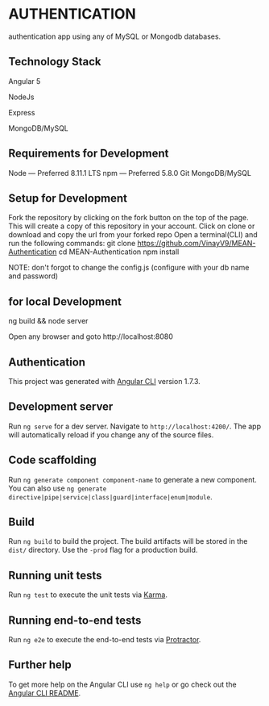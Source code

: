 
# AUTHENTICATION

authentication app using any of MySQL or Mongodb databases.

## Technology Stack

Angular 5

NodeJs

Express

MongoDB/MySQL


## Requirements for Development

Node — Preferred 8.11.1 LTS
npm — Preferred 5.8.0
Git
MongoDB/MySQL

## Setup for Development

Fork the repository by clicking on the fork button on the top of the page. This will create a copy of this repository in your account.
Click on clone or download and copy the url from your forked repo
Open a terminal(CLI) and run the following commands:
   git clone https://github.com/VinayV9/MEAN-Authentication
   cd MEAN-Authentication
   npm install

NOTE: don't forgot to change the config.js (configure with your db name and password)

## for local Development

ng build && node server

Open any browser and goto http://localhost:8080



## Authentication

This project was generated with [Angular CLI](https://github.com/angular/angular-cli) version 1.7.3.

## Development server

Run `ng serve` for a dev server. Navigate to `http://localhost:4200/`. The app will automatically reload if you change any of the source files.

## Code scaffolding

Run `ng generate component component-name` to generate a new component. You can also use `ng generate directive|pipe|service|class|guard|interface|enum|module`.

## Build

Run `ng build` to build the project. The build artifacts will be stored in the `dist/` directory. Use the `-prod` flag for a production build.

## Running unit tests

Run `ng test` to execute the unit tests via [Karma](https://karma-runner.github.io).

## Running end-to-end tests

Run `ng e2e` to execute the end-to-end tests via [Protractor](http://www.protractortest.org/).

## Further help

To get more help on the Angular CLI use `ng help` or go check out the [Angular CLI README](https://github.com/angular/angular-cli/blob/master/README.md).
